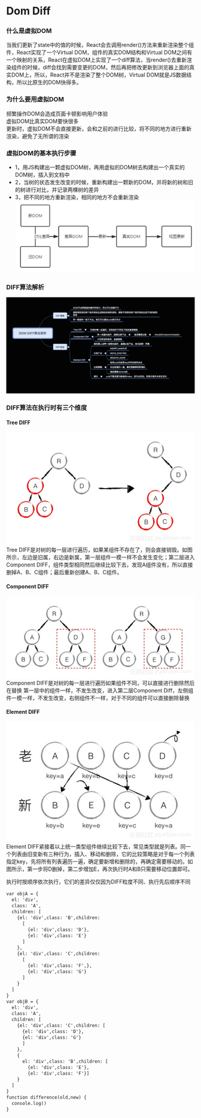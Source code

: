 #  Dom Diff
### 什么是虚拟DOM
当我们更新了state中的值的时候，React会去调用render()方法来重新渲染整个组件，React实现了一个Virtual DOM，组件的真实DOM结构和Virtual DOM之间有一个映射的关系，React在虚拟DOM上实现了一个diff算法，当render()去重新渲染组件的时候，diff会找到需要变更的DOM，然后再把修改更新到浏览器上面的真实DOM上，所以，React并不是渲染了整个DOM树，Virtual DOM就是JS数据结构，所以比原生的DOM快得多。

### 为什么要用虚拟DOM
频繁操作DOM会造成页面卡顿影响用户体验  
虚拟DOM比真实DOM要快很多  
更新时，虚拟DOM不会直接更新，会和之前的进行比较，将不同的地方进行重新渲染，避免了无所谓的渲染

### 虚拟DOM的基本执行步骤
- 1，用JS构建出一颗虚拟DOM树，再用虚拟的DOM树去构建出一个真实的DOM树，插入到文档中
- 2，当树的状态发生改变的时候，重新构建出一颗新的DOM，并将新的树和旧的树进行对比，并记录两棵树的差异
- 3，把不同的地方重新渲染，相同的地方不会重新渲染
![Alt text](../../images/1211.png)

### DIFF算法解析
![Alt text](../../images/1212.png)
### DIFF算法在执行时有三个维度
#### Tree DIFF
![Alt text](../../images/1213.png)
Tree DIFF是对树的每一层进行遍历，如果某组件不存在了，则会直接销毁。如图所示，左边是旧属，右边是新属，第一层组件一模一样不会发生变化；第二层进入Component DIFF，组件类型相同然后继续比较下去，发现A组件没有，所以直接删掉A、B、C组件；最后重新创建A、B、C组件。 

#### Component DIFF  
![Alt text](../../images/1214.png)
Component DIFF是对树的每一层进行遍历如果组件不同，可以直接进行删除然后在替换
第一层中的组件一样，不发生改变，进入第二层Component Diff，左侧组件一模一样，不发生改变，右侧组件不一样，对于不同的组件可以直接删除替换
#### Element DIFF
![Alt text](../../images/1215.png)
Element DIFF紧接着以上统一类型组件继续比较下去，常见类型就是列表。同一个列表由旧变新有三种行为，插入、移动和删除，它的比较策略是对于每一个列表指定key，先将所有列表遍历一遍，确定要新增和删除的，再确定需要移动的。如图所示，第一步将D删掉，第二步增加E，再次执行时A和B只需要移动位置即可。


执行时按顺序依次执行，它们的差异仅仅因为DIFF粒度不同、执行先后顺序不同
```
var objA = {
  el: 'div',
  class: 'A',
  children: [
    {el: 'div',class: 'B',children: 
      [
        {el: 'div',class: 'D'},
        {el: 'div',class: 'E'}
      ]
    },
    {el: 'div',class: 'C',children: 
      [ 
        {el: 'div',class: 'F',},
        {el: 'div',class: 'G'}
      ]
    }
  ]
}
var objB = {
  el: 'div',
  class: 'A',
  children: [
    {el: 'div',class: 'C',children: [
      {el: 'div',class: 'D'},
      {el: 'div',class: 'G'}
      ]
    },
    {
      el: 'div',class: 'B',children: [
        {el: 'div',class: 'E'},
        {el: 'div',class: 'F'}]
    }
  ]
}
function difference(old,new) {
  console.log()
}
```